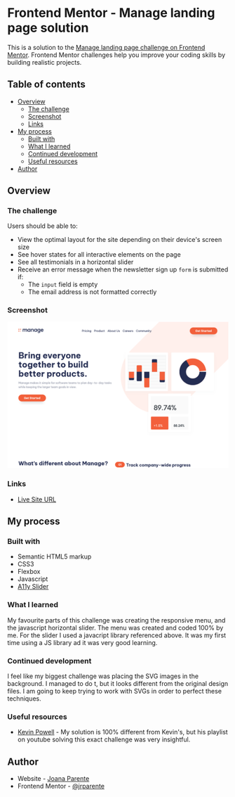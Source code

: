 # Frontend Mentor - Manage landing page solution

This is a solution to the [Manage landing page challenge on Frontend Mentor](https://www.frontendmentor.io/challenges/manage-landing-page-SLXqC6P5). Frontend Mentor challenges help you improve your coding skills by building realistic projects.

## Table of contents

- [Overview](#overview)
  - [The challenge](#the-challenge)
  - [Screenshot](#screenshot)
  - [Links](#links)
- [My process](#my-process)
  - [Built with](#built-with)
  - [What I learned](#what-i-learned)
  - [Continued development](#continued-development)
  - [Useful resources](#useful-resources)
- [Author](#author)

## Overview

### The challenge

Users should be able to:

- View the optimal layout for the site depending on their device's screen size
- See hover states for all interactive elements on the page
- See all testimonials in a horizontal slider
- Receive an error message when the newsletter sign up `form` is submitted if:
  - The `input` field is empty
  - The email address is not formatted correctly

### Screenshot

![](./screenshot.png)

### Links

- [Live Site URL](https://fem-challenge-manage-landing-page.netlify.app/)

## My process

### Built with

- Semantic HTML5 markup
- CSS3
- Flexbox
- Javascript
- [A11y Slider](https://a11yslider.js.org/)

### What I learned

My favourite parts of this challenge was creating the responsive menu, and the javascript horizontal slider. The menu was created and coded 100% by me. For the slider I used a javacript library referenced above. It was my first time using a JS library ad it was very good learning.

### Continued development

I feel like my biggest challenge was placing the SVG images in the background. I managed to do t, but it looks different from the original design files. I am going to keep trying to work with SVGs in order to perfect these techniques.

### Useful resources

- [Kevin Powell](https://www.youtube.com/playlist?list=PL4-IK0AVhVjNDRHoXGort7sDWcna8cGPA) - My solution is 100% different from Kevin's, but his playlist on youtube solving this exact challenge was very insightful.

## Author

- Website - [Joana Parente](https://joanaramosparente.pt/)
- Frontend Mentor - [@jrparente](https://www.frontendmentor.io/profile/jrparente)
